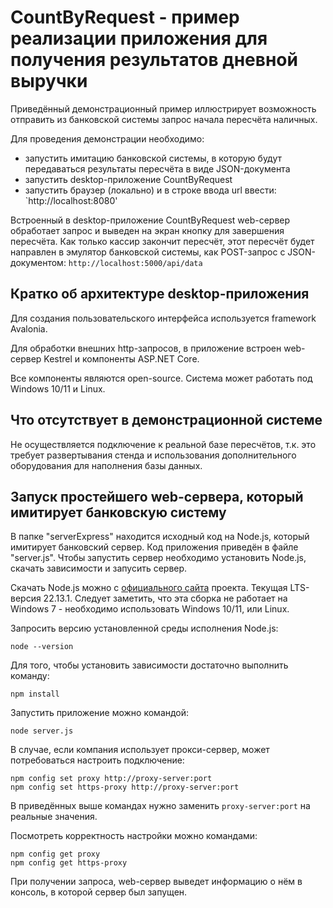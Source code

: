 # CountByRequest - пример реализации приложения для получения результатов дневной выручки

Приведённый демонстрационный пример иллюстрирует возможность отправить из банковской системы запрос начала пересчёта наличных.

Для проведения демонстрации необходимо:

- запустить имитацию банковской системы, в которую будут передаваться результаты пересчёта в виде JSON-документа
- запустить desktop-приложение CountByRequest
- запустить браузер (локально) и в строке ввода url ввести: `http://localhost:8080'

Встроенный в desktop-приложение CountByRequest web-сервер обработает запрос и выведен на экран кнопку для завершения пересчёта. Как только кассир закончит пересчёт, этот пересчёт будет направлен в эмулятор банковской системы, как POST-запрос с JSON-документом: `http://localhost:5000/api/data`

## Кратко об архитектуре desktop-приложения

Для создания пользовательского интерфейса используется framework Avalonia.

Для обработки внешних http-запросов, в приложение встроен web-сервер Kestrel и компоненты ASP.NET Core.

Все компоненты являются open-source. Система может работать под Windows 10/11 и Linux.

## Что отсутствует в демонстрационной системе

Не осуществляется подключение к реальной базе пересчётов, т.к. это требует развертывания стенда и использования дополнительного оборудования для наполнения базы данных.

## Запуск простейшего web-сервера, который имитирует банковскую систему

В папке "serverExpress" находится исходный код на Node.js, который имитирует банковский сервер. Код приложения приведён в файле "server.js". Чтобы запустить сервер необходимо установить Node.js, скачать зависимости и запусить сервер.

Скачать Node.js можно с [официального сайта](https://nodejs.org/en) проекта. Текущая LTS-версия 22.13.1. Следует заметить, что эта сборка не работает на Windows 7 - необходимо использовать Windows 10/11, или Linux.

Запросить версию установленной среды исполнения Node.js:

```shell
node --version
```

Для того, чтобы установить зависимости достаточно выполнить команду:

```shell
npm install
```

Запустить приложение можно командой:

```shell
node server.js
```

В случае, если компания использует прокси-сервер, может потребоваться настроить подключение:

```shell
npm config set proxy http://proxy-server:port
npm config set https-proxy http://proxy-server:port
```

В приведённых выше командах нужно заменить `proxy-server:port` на реальные значения.

Посмотреть корректность настройки можно командами:

```shell
npm config get proxy
npm config get https-proxy
```

При получении запроса, web-сервер выведет информацию о нём в консоль, в которой сервер был запущен.
